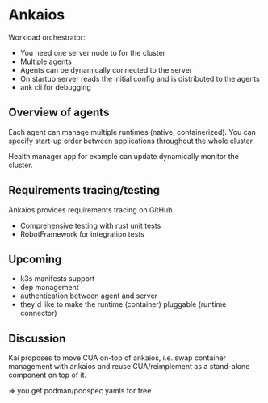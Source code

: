 # Ankaios

Workload orchestrator:

- You need one server node to for the cluster
- Multiple agents
- Agents can be dynamically connected to the server
- On startup server reads the initial config and is distributed to the agents
- ank cli for debugging

## Overview of agents

Each agent can manage multiple runtimes (native, containerized). You can specify start-up order between applications throughout the whole cluster.

Health manager app for example can update dynamically monitor the cluster.

## Requirements tracing/testing

Ankaios provides requirements tracing on GitHub.

- Comprehensive testing with rust unit tests
- RobotFramework for integration tests

## Upcoming

- k3s manifests support
- dep management
- authentication between agent and server
- they'd like to make the runtime (container) pluggable (runtime connector)

## Discussion

Kai proposes to move CUA on-top of ankaios, i.e. swap container management with
ankaios and reuse CUA/reimplement as a stand-alone component on top of it.

=> you get podman/podspec yamls for free

